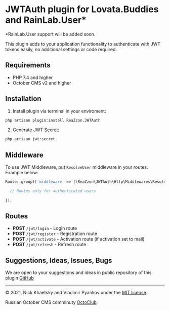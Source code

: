 # JWTAuth plugin for Lovata.Buddies and RainLab.User*
*RainLab.User support will be added soon.

This plugin adds to your application functionality to authenticate with JWT tokens easily, no additional settings or code required.

## Requirements

- PHP 7.4 and higher
- October CMS v2 and higher

## Installation

1. Install plugin via terminal in your enviroment:
```bash
php artisan plugin:install ReaZzon.JWTAuth
```

2. Generate JWT Secret:
```bash
php artisan jwt:secret
```

## Middleware

To use JWT Middleware, put `ResolveUser` middleware in your routes. Example below:

```php
Route::group(['middleware' => [\ReaZzon\JWTAuth\Http\Middlewares\ResolveUser::class]], function () {

  // Routes only for authenticated users
  
});
```

## Routes

- **POST** `/jwt/login` - Login route
- **POST** `/jwt/register` - Registration route
- **POST** `/jwt/activate` - Activation route (if activation set to mail)
- **POST** `/jwt/refresh` - Refresh route

## Suggestions, Ideas, Issues, Bugs


We are open to your suggestions and ideas in public repository of this plugin [GitHub](https://github.com/FlusherDock1/JWTAuth)


---
© 2021, Nick Khaetsky and Vladimir Pyankov under the [MIT license](https://opensource.org/licenses/MIT).

Russian October CMS comminuty [OctoClub](https://octoclub.ru/).
